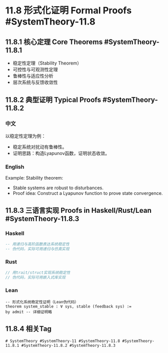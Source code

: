 # 11.8 形式化证明 Formal Proofs #SystemTheory-11.8

## 11.8.1 核心定理 Core Theorems #SystemTheory-11.8.1

- 稳定性定理（Stability Theorem）
- 可控性与可观测性定理
- 鲁棒性与适应性分析
- 层次系统与反馈收敛性

## 11.8.2 典型证明 Typical Proofs #SystemTheory-11.8.2

### 中文

以稳定性定理为例：

- 稳定系统对扰动有鲁棒性。
- 证明思路：构造Lyapunov函数，证明状态收敛。

### English

Example: Stability theorem:

- Stable systems are robust to disturbances.
- Proof idea: Construct a Lyapunov function to prove state convergence.

## 11.8.3 三语言实现 Proofs in Haskell/Rust/Lean #SystemTheory-11.8.3

### Haskell

```haskell
-- 用递归与高阶函数表达系统稳定性
-- 伪代码，实际可用递归与仿真实现
```

### Rust

```rust
// 用trait/struct实现系统稳定性
// 伪代码，实际可用嵌入式库实现
```

### Lean

```lean
-- 形式化系统稳定性证明（Lean伪代码）
theorem system_stable : ∀ sys, stable (feedback sys) :=
by admit -- 详细证明略
```

## 11.8.4 相关Tag

`# SystemTheory #SystemTheory-11 #SystemTheory-11.8 #SystemTheory-11.8.1 #SystemTheory-11.8.2 #SystemTheory-11.8.3`
